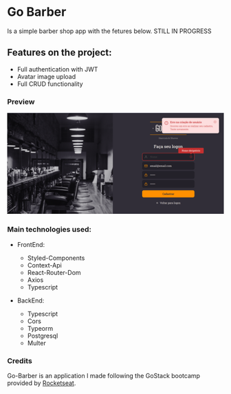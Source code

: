 # Go Barber
  Is a simple barber shop app with the fetures below. STILL IN PROGRESS

## Features on the project:
  - Full authentication with JWT
  - Avatar image upload
  - Full CRUD functionality

### Preview

  <img src='./assets/preview.png' />

### Main technologies used:

  - FrontEnd:
    - Styled-Components
    - Context-Api
    - React-Router-Dom
    - Axios
    - Typescript

  - BackEnd:
    - Typescript
    - Cors
    - Typeorm
    - Postgresql
    - Multer

### Credits
  Go-Barber is an application I made following the GoStack bootcamp provided by [Rocketseat](https://github.com/Rocketseat).
  
